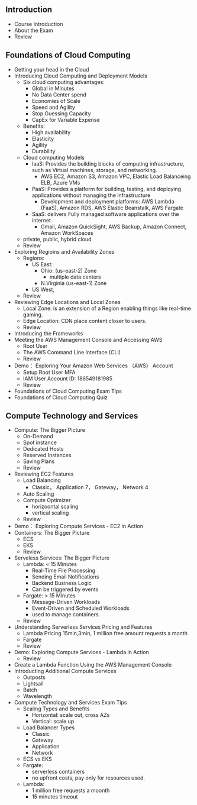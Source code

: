 ## Introduction
  - Course Introduction
  - About the Exam
  - Review
## Foundations of Cloud Computing
  - Getting your head in the Cloud
  - Introducing Cloud Computing and Deployment Models
    - Six cloud computing advantages:
      - Global in Minutes
      - No Data Center spend
      - Economies of Scale
      - Speed and Agility
      - Stop Guessing Capacity
      - CapEx for Variable Expense
    - Benefits:
      - High availability
      - Elasticity
      - Agility
      - Durability
    - Cloud computing Models
      - IaaS: Provides the building blocks of computing infrastructure, such as Virtual machines, storage, and networking. 
        - AWS EC2, Amazon S3, Amazon VPC, Elastic Load Balanceing ELB, Azure VMs
      - PaaS: Provides a platform for building, testing, and deploying applications without managing the infrastructure
        - Development and deployment platforms: AWS Lambda (FaaS), Amazon RDS, AWS Elastic Beanstalk, AWS Fargate
      - SaaS: delivers Fully managed software applications over the internet.
        - Gmail, Amazon QuickSight, AWS Backup, Amazon Connect, Amazon WorkSpaces
    - private, public, hybrid cloud
    - Review
  - Exploring Regioins and Availability Zones
    - Regions:
      - US East:
        - Ohio: (us-east-2) Zone
          - multiple data centers
        - N.Virginia (us-east-1) Zone
      - US West,
    - Review
  - Reviewing Edge Locations and Local Zones
    - Local Zone: is an extension of a Region enabling things like real-time gaming.
    - Edge Location: CDN place content closer to users.
    - Review
  - Introducing the Frameworks
  - Meeting the AWS Management Console and Accessing AWS
    - Root User 
    - The AWS Command Line Interface (CLI)
    - Review
  - Demo： Exploring Your Amazon Web Services （AWS） Account
    - Setup Root User MFA
    - IAM User Account ID: 186549181985
    - Review
  - Foundations of Cloud Computing Exam Tips
  - Foundations of Cloud Computing Quiz
## Compute Technology and Services
  - Compute: The Bigger Picture
    - On-Demand
    - Spot instance
    - Dedicated Hosts
    - Reserved Instances
    - Saving Plans
    - Review
  - Reviewing EC2 Features
    - Load Balancing 
      - Classic， Application 7， Gateway， Network 4
    - Auto Scaling
    - Compute Optimizer
      - horizoontal scaling
      - vertical scaling
    - Review
  - Demo： Exploring Compute Services - EC2 in Action
  - Containers: The Bigger Picture
    - ECS
    - EKS
    - Review
  - Serveless Services: The Bigger Picture
    - Lambda: < 15 Minutes
      - Real-Time File Processing
      - Sending Email Notifications
      - Backend Business Logic
      - Can be triggered by events
    - Fargate: > 15 Minutes
      - Message-Driven Workloads
      - Event-Driven and Scheduled Workloads
      - used to manage containers.
    - Review
  - Understanding Serverless Services Pricing and Features
    - Lambda Pricing 15min,3min, 1 million free amount requests a month
    - Fargate 
    - Review
  - Demo: Exploring Compute Services - Lambda in Action
    - Review
  - Create a Lambda Function Using the AWS Management Console
  - Introducting Additional Compute Services
    - Outposts
    - Lightsail
    - Batch
    - Wavelength
  - Compute Technology and Services Exam Tips
    - Scaling Types and Benefits
      - Horizontal: scale out, cross AZs
      - Vertical: scale up
    - Load Balancer Types
      - Classic
      - Gateway
      - Application
      - Network
    - ECS vs EKS
    - Fargate: 
      - serverless containers
      - no upfront costs, pay only for resources used.
    - Lambda: 
      - 1 million free requests a moonth
      - 15 minutes timeout